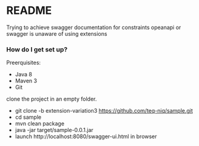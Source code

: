 # README #

Trying to achieve swagger documentation for constraints opeanapi or swagger is unaware of using extensions



### How do I get set up? ###
Preerquisites:
* Java 8  
* Maven 3  
* Git  


clone the project in an empty folder.   
* git clone -b extension-variation3 https://github.com/teq-niq/sample.git  
* cd sample  
* mvn clean package  
* java -jar target/sample-0.0.1.jar  
* launch http://localhost:8080/swagger-ui.html in browser  

  